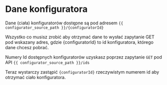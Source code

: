 # Dane konfiguratora
Dane (ciała) konfiguratorów dostępne są pod adresem `{{ configurator_source_path }}/{configuratorId}`

Wszystko co musisz zrobić aby otrzymać dane to wysłać zapytanie GET pod wskazany adres, gdzie {configuratorId} to id konfiguratora, którego dane chcesz pobrać.

Numery Id dostępnych konfiguratorów uzyskasz poprzez zapytanie `GET` pod API `{{ configurator_source_path }}/ids`

Teraz wystarczy zastąpić `{configuratorId}` rzeczywistym numerem id aby otrzymać ciało konfiguratora.
